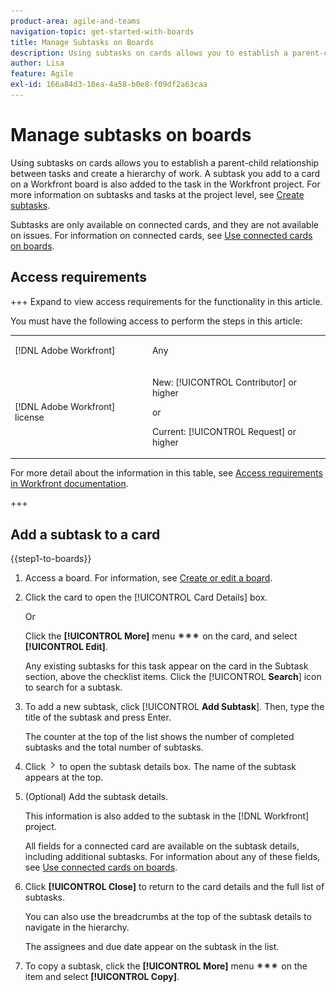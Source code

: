 ```yaml
---
product-area: agile-and-teams
navigation-topic: get-started-with-boards
title: Manage Subtasks on Boards
description: Using subtasks on cards allows you to establish a parent-child relationship between tasks and create a hierarchy of work.
author: Lisa
feature: Agile
exl-id: 166a84d3-18ea-4a58-b0e8-f09df2a63caa
---
```

# Manage subtasks on boards

Using subtasks on cards allows you to establish a parent-child relationship between tasks and create a hierarchy of work. A subtask you add to a card on a Workfront board is also added to the task in the Workfront project. For more information on subtasks and tasks at the project level, see [Create subtasks](/help/quicksilver/manage-work/tasks/create-tasks/create-subtasks.md).

Subtasks are only available on connected cards, and they are not available on issues. For information on connected cards, see [Use connected cards on boards](/help/quicksilver/agile/get-started-with-boards/connected-cards.md).

## Access requirements

+++ Expand to view access requirements for the functionality in this article.

You must have the following access to perform the steps in this article:

<table style="table-layout:auto"> 
 <col> 
 <col> 
 <tbody> 
  <tr> 
   <td role="rowheader">[!DNL Adobe Workfront]</td> 
   <td> <p>Any</p> </td> 
  </tr> 
  <tr> 
   <td role="rowheader">[!DNL Adobe Workfront] license</td> 
   <td> 
   <p>New: [!UICONTROL Contributor] or higher</p> 
   <p>or</p>
   <p>Current: [!UICONTROL Request] or higher</p>
   </td> 
  </tr> 
 </tbody> 
</table>

For more detail about the information in this table, see [Access requirements in Workfront documentation](/help/quicksilver/administration-and-setup/add-users/access-levels-and-object-permissions/access-level-requirements-in-documentation.md).

+++

## Add a subtask to a card

{{step1-to-boards}}

1. Access a board. For information, see [Create or edit a board](../../agile/get-started-with-boards/create-edit-board.md).
1. Click the card to open the [!UICONTROL Card Details] box.

   Or

   Click the **[!UICONTROL More]** menu ![More menu](assets/more-icon-spectrum.png) on the card, and select **[!UICONTROL Edit]**.

   Any existing subtasks for this task appear on the card in the Subtask section, above the checklist items. Click the [!UICONTROL **Search**] icon to search for a subtask.

1. To add a new subtask, click [!UICONTROL **Add Subtask**]. Then, type the title of the subtask and press Enter.

   The counter at the top of the list shows the number of completed subtasks and the total number of subtasks.

1. Click ![Details icon](assets/checklist-chevron.png) to open the subtask details box. The name of the subtask appears at the top.
1. (Optional) Add the subtask details.

   This information is also added to the subtask in the [!DNL Workfront] project.

   All fields for a connected card are available on the subtask details, including additional subtasks. For information about any of these fields, see [Use connected cards on boards](/help/quicksilver/agile/get-started-with-boards/connected-cards.md).

1. Click **[!UICONTROL Close]** to return to the card details and the full list of subtasks.

   You can also use the breadcrumbs at the top of the subtask details to navigate in the hierarchy.

   The assignees and due date appear on the subtask in the list.

1. To copy a subtask, click the **[!UICONTROL More]** menu ![More menu](assets/more-icon-spectrum.png) on the item and select **[!UICONTROL Copy]**.

